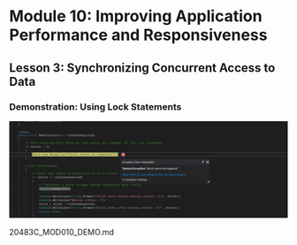 # Module 10:   Improving Application Performance and Responsiveness

## Lesson 3:  Synchronizing Concurrent Access to Data

### Demonstration:  Using Lock Statements

![](.\img\captura.jpg)





20483C_MOD010_DEMO.md

